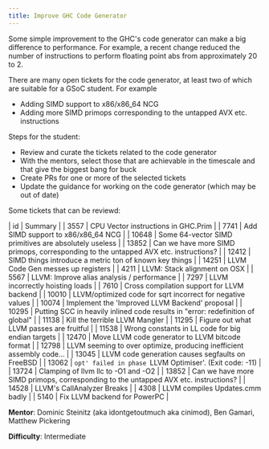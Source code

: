 ```yaml
---
title: Improve GHC Code Generator
---
```


Some simple improvement to the GHC's code generator can make a big
difference to performance. For example, a recent change reduced the
number of instructions to perform floating point abs from
approximately 20 to 2.

There are many open tickets for the code generator, at least two of
which are suitable for a GSoC student. For example

 * Adding SIMD support to x86/x86_64 NCG
 * Adding more SIMD primops corresponding to the untapped AVX etc. instructions

Steps for the student:

 * Review and curate the tickets related to the code generator
 * With the mentors, select those that are achievable in the timescale
   and that give the biggest bang for buck
 * Create PRs for one or more of the selected tickets
 * Update the guidance for working on the code generator (which may be
   out of date)

Some tickets that can be reviewd:

|    id | Summary                                                                             |
|  3557 | CPU Vector instructions in GHC.Prim                                                 |
|  7741 | Add SIMD support to x86/x86_64 NCG                                                  |
| 10648 | Some 64-vector SIMD primitives are absolutely useless                               |
| 13852 | Can we have more SIMD primops, corresponding to the untapped AVX etc. instructions? |
| 12412 | SIMD things introduce a metric ton of known key things                              |
| 14251 | LLVM Code Gen messes up registers                                                   |
|  4211 | LLVM: Stack alignment on OSX                                                        |
|  5567 | LLVM: Improve alias analysis / performance                                          |
|  7297 | LLVM incorrectly hoisting loads                                                     |
|  7610 | Cross compilation support for LLVM backend                                          |
| 10010 | LLVM/optimized code for sqrt incorrect for negative values                          |
| 10074 | Implement the 'Improved LLVM Backend' proposal                                      |
| 10295 | Putting SCC in heavily inlined code results in "error: redefinition of global"      |
| 11138 | Kill the terrible LLVM Mangler                                                      |
| 11295 | Figure out what LLVM passes are fruitful                                            |
| 11538 | Wrong constants in LL code for big endian targets                                   |
| 12470 | Move LLVM code generator to LLVM bitcode format                                     |
| 12798 | LLVM seeming to over optimize, producing inefficient assembly code...               |
| 13045 | LLVM code generation causes segfaults on FreeBSD                                    |
| 13062 | `opt' failed in phase `LLVM Optimiser'. (Exit code: -11)                            |
| 13724 | Clamping of llvm llc to -O1 and -O2                                                 |
| 13852 | Can we have more SIMD primops, corresponding to the untapped AVX etc. instructions? |
| 14528 | LLVM's CallAnalyzer Breaks                                                          |
|  4308 | LLVM compiles Updates.cmm badly                                                     |
|  5140 | Fix LLVM backend for PowerPC                                                        |


**Mentor**: Dominic Steinitz (aka idontgetoutmuch aka cinimod), Ben Gamari, Matthew Pickering

**Difficulty**: Intermediate

